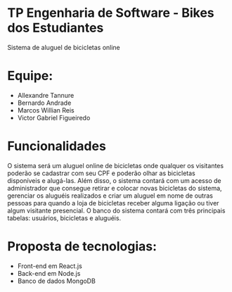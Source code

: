 # TP Engenharia de Software - Bikes dos Estudiantes
Sistema de aluguel de bicicletas online

# Equipe:
- Allexandre Tannure
- Bernardo Andrade
- Marcos Willian Reis
- Victor Gabriel Figueiredo

# Funcionalidades
O sistema será um aluguel online de bicicletas onde qualquer os visitantes poderão se cadastrar com seu CPF e poderão olhar as bicicletas disponíveis e alugá-las. Além disso, o sistema contará com um acesso de administrador que consegue retirar e colocar novas bicicletas do sistema, gerenciar os aluguéis realizados e criar um aluguel em nome de outras pessoas para quando a loja de bicicletas receber alguma ligação ou tiver algum visitante presencial. O banco do sistema contará com três principais tabelas: usuários, bicicletas e aluguéis.

# Proposta de tecnologias:
- Front-end em React.js
- Back-end em Node.js 
- Banco de dados MongoDB

